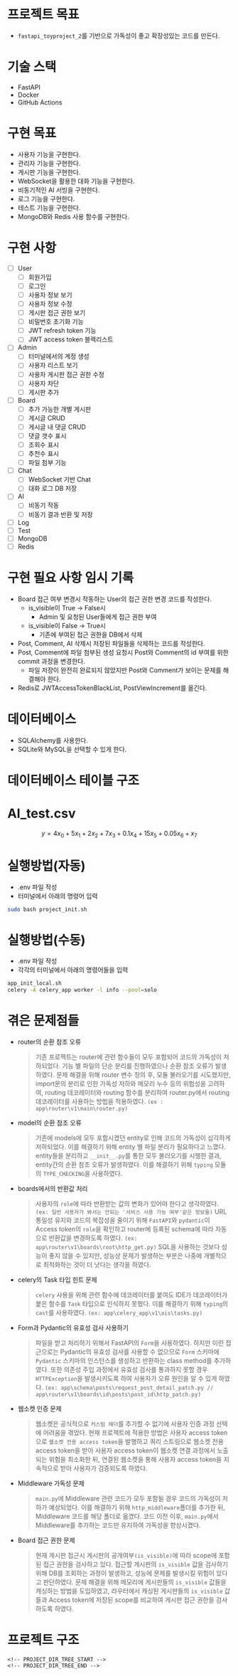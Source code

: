# 프로젝트 목표
- `fastapi_toyproject_2`를 기반으로 가독성이 좋고 확장성있는 코드를 만든다.

# 기술 스택
- FastAPI
- Docker
- GitHub Actions

# 구현 목표
- 사용자 기능을 구현한다.
- 관리자 기능을 구현한다.
- 게시판 기능을 구현한다.
- WebSocket을 활용한 대화 기능을 구현한다.
- 비동기적인 AI 서빙을 구현한다.
- 로그 기능을 구현한다.
- 테스트 기능을 구현한다.
- MongoDB와 Redis 사용 함수를 구현한다.

# 구현 사항
- [ ] User
    - [ ] 회원가입
    - [ ] 로그인
    - [ ] 사용자 정보 보기
    - [ ] 사용자 정보 수정
    - [ ] 게시판 접근 권한 보기
    - [ ] 비밀번호 초기화 기능
    - [ ] JWT refresh token 기능
    - [ ] JWT access token 블랙리스트
- [ ] Admin
    - [ ] 터미널에서의 계정 생성
    - [ ] 사용자 리스트 보기
    - [ ] 사용자 게시판 접근 권한 수정
    - [ ] 사용자 차단
    - [ ] 게시판 추가
- [ ] Board
    - [ ] 추가 가능한 개별 게시판
    - [ ] 게시글 CRUD
    - [ ] 게시글 내 댓글 CRUD
    - [ ] 댓글 갯수 표시
    - [ ] 조회수 표시
    - [ ] 추천수 표시
    - [ ] 파일 첨부 기능
- [ ] Chat
    - [ ] WebSocket 기반 Chat
    - [ ] 대화 로그 DB 저장
- [ ] AI
    - [ ] 비동기 작동
    - [ ] 비동기 결과 반환 및 저장
- [ ] Log
- [ ] Test
- [ ] MongoDB
- [ ] Redis

# 구현 필요 사항 임시 기록
- Board 접근 여부 변경시 작동하는 User의 접근 권한 변경 코드를 작성한다.
    - is_visible이 True -> False시
        - Admin 및 요청된 User들에게 접근 권한 부여
    - is_visible이 False -> True시
        - 기존에 부여된 접근 권한을 DB에서 삭제
- Post, Comment, AI 삭제시 저장된 파일들을 삭제하는 코드를 작성한다.
- Post, Comment에 파일 첨부된 생성 요청시 Post와 Comment의 id 부여를 위한 commit 과정을 변경한다.
    - 파일 저장이 완전히 완료되지 않았지만 Post와 Comment가 보이는 문제를 해결해야 한다.
- Redis로 JWTAccessTokenBlackList, PostViewIncrement를 옮긴다.

# 데이터베이스
- SQLAlchemy를 사용한다.
- SQLite와 MySQL을 선택할 수 있게 한다.

# 데이터베이스 테이블 구조
<!-- DB_TABLE_START -->
<!-- DB_TABLE_END -->

# AI_test.csv
```math
y = 4x_0 + 5x_1 + 2x_2 + 7x_3 + 0.1x_4 + 15x_5 + 0.05x_6+ x_7
```

# 실행방법(자동)
- .env 파일 작성
- 터미널에서 아래의 명령어 입력
```bash
sudo bash project_init.sh
```

# 실행방법(수동)
- .env 파일 작성
- 각각의 터미널에서 아래의 명령어들을 입력
```bash
app_init_local.sh
celery -A celery_app worker -l info --pool=solo
```

# 겪은 문제점들
- router의 순환 참조 오류
    > 기존 프로젝트는 router에 관련 함수들이 모두 포함되어 코드의 가독성이 저하되었다. 기능 별 파일의 단순 분리를 진행하였으나 순환 참조 오류가 발생하였다. 문제 해결을 위해 router 변수 정의 후, 모듈 불러오기를 시도했지만, import문의 분리로 인한 가독성 저하와 메모리 누수 등의 위험성을 고려하여, routing 데코레이터와 routing 함수를 분리하여 router.py에서 routing 데코레이터를 사용하는 방법을 적용하였다.
    `(ex : app\router\v1\main\router.py)`
- model의 순환 참조 오류
    > 기존에 models에 모두 포함시켰던 entity로 인해 코드의 가독성이 심각하게 저하되었다. 이를 해결하기 위해 entity 별 파일 분리가 필요하다고 느꼈다. entity들을 분리하고 `__init__.py`를 통한 모두 불러오기를 시행한 결과, entity간의 순환 참조 오류가 발생하였다. 이를 해결하기 위해 `typing` 모듈의 `TYPE_CHECKING`을 사용하였다.
- boards에서의 반환값 처리
    > 사용자의 `role`에 따라 반환받는 값의 변화가 있어야 한다고 생각하였다. `(ex: 일반 사용자가 봐서는 안되는 '서비스 사용 가능 여부'같은 정보들)` URL 통일성 유지와 코드의 복잡성을 줄이기 위해 `FastAPI`와 `pydantic`이 Access token의 `role`을 확인하고 router에 등록된 schema에 따라 자동으로 반환값을 변경하도록 하였다. `(ex: app\router\v1\boards\root\http_get.py)` SQL을 사용하는 것보다 성능이 좋지 않을 수 있지만, 성능상 문제가 발생하는 부분은 나중에 개별적으로 최적화하는 것이 더 낫다는 생각을 하였다.
- celery의 Task 타입 힌트 문제
    > `celery` 사용을 위해 관련 함수에 데코레이터를 붙여도 IDE가 데코레이터가 붙은 함수를 `Task` 타입으로 인식하지 못했다. 이를 해결하기 위해 `typing`의 `cast`를 사용하였다.
    `(ex: app\celery_app\v1\ais\tasks.py)`
- Form과 Pydantic의 유효성 검사 사용하기
    > 파일을 받고 처리하기 위해서 FastAPI의 `Form`을 사용하였다. 하지만 이런 접근으로는 Pydantic의 유효성 검사를 사용할 수 없으므로 `Form` 스키마에 `Pydantic` 스키마의 인스턴스를 생성하고 반환하는 class method를 추가하였다. 또한 의존성 주입 과정에서 유효성 검사를 통과하지 못할 경우 `HTTPException`을 발생시키도록 하여 사용자가 오류 원인을 알 수 있게 하였다.
    `(ex: app\schema\posts\request_post_detail_patch.py // app\router\v1\boards\id\posts\post_id\http_patch.py)`
- 웹소켓 인증 문제
    > 웹소켓은 공식적으로 `커스텀 헤더`를 추가할 수 없기에 사용자 인증 과정 선택에 어려움을 겪었다. 현재 프로젝트에 적용한 방법은 사용자 access token으로 `웹소켓 전용 access token`을 발행하고 쿼리 스트링으로 웹소켓 전용 access token을 받아 사용자 access token이 웹소켓 연결 과정에서 노출되는 위험을 최소화한 뒤, 연결된 웹소켓을 통해 사용자 access token을 지속적으로 받아 사용자가 검증되도록 하였다.
- Middleware 가독성 문제
    > `main.py`에 Middleware 관련 코드가 모두 포함될 경우 코드의 가독성이 저하가 예상되었다. 이를 해결하기 위해 `http_middleware`폴더를 추가한 뒤, Middleware 코드를 해당 폴더로 옮겼다. 코드 이전 이후, `main.py`에서 Middleware를 추가하는 코드만 유지하여 가독성을 향상시켰다.
- Board 접근 권한 문제
    > 현재 게시판 접근시 게시판의 공개여부`(is_visible)`에 따라 scope에 포함된 접근 권한을 검사하고 있다. 접근할 게시판의 `is_visible` 값을 검사하기 위해 DB를 조회하는 과정이 발생하고, 성능에 문제를 발생시킬 위험이 있다고 판단하였다. 문제 해결을 위해 메모리에 게시판들의 `is_visible` 값들을 캐싱하는 방법을 도입하였고, 라우터에서 캐싱된 게시판들의 `is_visible` 값들과 Access token에 저장된 scope를 비교하여 게시판 접근 권한을 검사하도록 하였다.

# 프로젝트 구조
```text
<!-- PROJECT_DIR_TREE_START -->
<!-- PROJECT_DIR_TREE_END -->
```